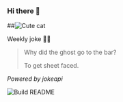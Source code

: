 ### Hi there 👋

##![Cute cat](https://cataas.com/cat?width=250&height=250)

Weekly joke 💁‍♂️


<!-- START_JOKE_SECTION -->
> 
> Why did the ghost go to the bar?
> 
> To get sheet faced.
<!-- END_JOKE_SECTION -->


*Powered by jokeapi*


![Build README](https://github.com/ThomasTSWD/ThomasTSWD/workflows/Build%20README/badge.svg)


